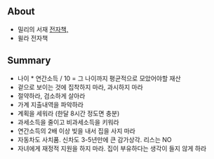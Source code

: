 
## About

- 밀리의 서재 [전자책,](https://millie.page.link/gCxvsqbDCPuJNfoK6)
- 윌라 전자책

## Summary

- 나이 * 연간소득 / 10 = 그 나이까지 평균적으로 모았어야할 재산
- 겉으로 보이는 것에 집착하지 마라, 과시하지 마라
- 절약하라, 검소하게 살아라
- 가계 지출내역을 파악하라
- 계획을 세워라 (한달 8시간 정도면 충분)
- 과세소득을 줄이고 비과세소득을 키워라
- 연간소득의 2배 이상 빚을 내서 집을 사지 마라
- 자동차도 사치품. 신차도 3-5년만에 큰 감가상각. 리스는 NO
- 자녀에게 재정적 지원을 하지 마라. 집이 부유하다는 생각이 들지 않게 하라​
